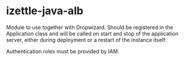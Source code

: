 # izettle-java-alb

Module to use together with Dropwizard. Should be registered in the Application class 
and will be called on start and stop of the application server, either during deployment or a 
restart of the instance itself. 

Authentication roles must be provided by IAM.
